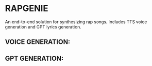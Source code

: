 # RAPGENIE

An end-to-end solution for synthesizing rap songs. Includes TTS voice generation and GPT lyrics generation.

## VOICE GENERATION:

## GPT GENERATION: